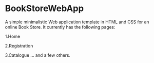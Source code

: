 # BookStoreWebApp
A simple minimalistic Web application template in HTML and CSS for an online Book Store. It currently has the following pages:          

1.Home

2.Registration

3.Catalogue ... and a few others.
